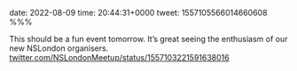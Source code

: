 date: 2022-08-09
time: 20:44:31+0000
tweet: 1557105566014660608
%%%

This should be a fun event tomorrow. It’s great seeing the enthusiasm of our new NSLondon organisers. [twitter.com/NSLondonMeetup/status/1557103221591638016](https://twitter.com/NSLondonMeetup/status/1557103221591638016)
